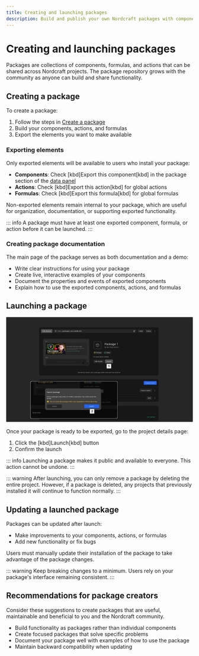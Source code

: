 ```yaml
---
title: Creating and launching packages
description: Build and publish your own Nordcraft packages with components, actions, and formulas to share functionality with the Nordcraft community.
---
```


# Creating and launching packages

Packages are collections of components, formulas, and actions that can be shared across Nordcraft projects. The package repository grows with the community as anyone can build and share functionality.

## Creating a package

To create a package:

1. Follow the steps in [Create a package](/get-started/create-a-project#create-a-package)
2. Build your components, actions, and formulas
3. Export the elements you want to make available

### Exporting elements

Only exported elements will be available to users who install your package:

- **Components**: Check [kbd]Export this component[kbd] in the package section of the [data panel](/the-editor/data-panel)
- **Actions**: Check [kbd]Export this action[kbd] for global actions
- **Formulas**: Check [kbd]Export this formula[kbd] for global formulas

Non-exported elements remain internal to your package, which are useful for organization, documentation, or supporting exported functionality.

::: info
A package must have at least one exported component, formula, or action before it can be launched.
:::

### Creating package documentation

The main page of the package serves as both documentation and a demo:

- Write clear instructions for using your package
- Create live, interactive examples of your components
- Document the properties and events of exported components
- Explain how to use the exported components, actions, and formulas

## Launching a package

![Launch a package|16/9](launch-a-package.webp)

Once your package is ready to be exported, go to the project details page:

1. Click the [kbd]Launch[kbd] button
2. Confirm the launch

::: info
Launching a package makes it public and available to everyone. This action cannot be undone.
:::

::: warning
After launching, you can only remove a package by deleting the entire project. However, if a package is deleted, any projects that previously installed it will continue to function normally.
:::

## Updating a launched package

Packages can be updated after launch:

- Make improvements to your components, actions, or formulas
- Add new functionality or fix bugs

Users must manually update their installation of the package to take advantage of the package changes.

::: warning
Keep breaking changes to a minimum. Users rely on your package's interface remaining consistent.
:::

## Recommendations for package creators

Consider these suggestions to create packages that are useful, maintainable and beneficial to you and the Nordcraft community.

- Build functionality as packages rather than individual components
- Create focused packages that solve specific problems
- Document your package well with examples of how to use the package
- Maintain backward compatibility when updating
